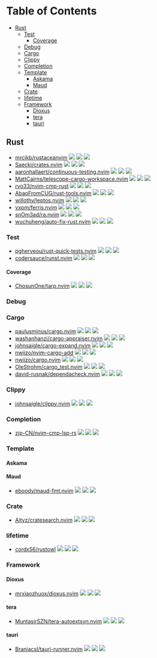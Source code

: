 # Table of Contents

<!-- toc -->

- [Rust](#rust)
  * [Test](#test)
    + [Coverage](#coverage)
  * [Debug](#debug)
  * [Cargo](#cargo)
  * [Clippy](#clippy)
  * [Completion](#completion)
  * [Template](#template)
    + [Askama](#askama)
    + [Maud](#maud)
  * [Crate](#crate)
  * [lifetime](#lifetime)
  * [Framework](#framework)
    + [Dioxus](#dioxus)
    + [tera](#tera)
    + [tauri](#tauri)

<!-- tocstop -->

## Rust

- [mrcjkb/rustaceanvim](https://github.com/mrcjkb/rustaceanvim) ![](https://img.shields.io/github/stars/mrcjkb/rustaceanvim) ![](https://img.shields.io/github/last-commit/mrcjkb/rustaceanvim) ![](https://img.shields.io/github/commit-activity/y/mrcjkb/rustaceanvim)
- [Saecki/crates.nvim](https://github.com/Saecki/crates.nvim) ![](https://img.shields.io/github/stars/Saecki/crates.nvim) ![](https://img.shields.io/github/last-commit/Saecki/crates.nvim) ![](https://img.shields.io/github/commit-activity/y/Saecki/crates.nvim)
- [aaronhallaert/continuous-testing.nvim](https://github.com/aaronhallaert/continuous-testing.nvim) ![](https://img.shields.io/github/stars/aaronhallaert/continuous-testing.nvim) ![](https://img.shields.io/github/last-commit/aaronhallaert/continuous-testing.nvim) ![](https://img.shields.io/github/commit-activity/y/aaronhallaert/continuous-testing.nvim)
- [MattCairns/telescope-cargo-workspace.nvim](https://github.com/MattCairns/telescope-cargo-workspace.nvim) ![](https://img.shields.io/github/stars/MattCairns/telescope-cargo-workspace.nvim) ![](https://img.shields.io/github/last-commit/MattCairns/telescope-cargo-workspace.nvim) ![](https://img.shields.io/github/commit-activity/y/MattCairns/telescope-cargo-workspace.nvim)
- [ryo33/nvim-cmp-rust](https://github.com/ryo33/nvim-cmp-rust) ![](https://img.shields.io/github/stars/ryo33/nvim-cmp-rust) ![](https://img.shields.io/github/last-commit/ryo33/nvim-cmp-rust) ![](https://img.shields.io/github/commit-activity/y/ryo33/nvim-cmp-rust)
- [AbaoFromCUG/rust-tools.nvim](https://github.com/AbaoFromCUG/rust-tools.nvim) ![](https://img.shields.io/github/stars/AbaoFromCUG/rust-tools.nvim) ![](https://img.shields.io/github/last-commit/AbaoFromCUG/rust-tools.nvim) ![](https://img.shields.io/github/commit-activity/y/AbaoFromCUG/rust-tools.nvim)
- [willothy/leptos.nvim](https://github.com/willothy/leptos.nvim) ![](https://img.shields.io/github/stars/willothy/leptos.nvim) ![](https://img.shields.io/github/last-commit/willothy/leptos.nvim) ![](https://img.shields.io/github/commit-activity/y/willothy/leptos.nvim)
- [vxpm/ferris.nvim](https://github.com/vxpm/ferris.nvim) ![](https://img.shields.io/github/stars/vxpm/ferris.nvim) ![](https://img.shields.io/github/last-commit/vxpm/ferris.nvim) ![](https://img.shields.io/github/commit-activity/y/vxpm/ferris.nvim)
- [snOm3ad/ra.nvim](https://github.com/snOm3ad/ra.nvim) ![](https://img.shields.io/github/stars/snOm3ad/ra.nvim) ![](https://img.shields.io/github/last-commit/snOm3ad/ra.nvim) ![](https://img.shields.io/github/commit-activity/y/snOm3ad/ra.nvim)
- [wuchuheng/auto-fix-rust.nvim](https://github.com/wuchuheng/auto-fix-rust.nvim) ![](https://img.shields.io/github/stars/wuchuheng/auto-fix-rust.nvim) ![](https://img.shields.io/github/last-commit/wuchuheng/auto-fix-rust.nvim) ![](https://img.shields.io/github/commit-activity/y/wuchuheng/auto-fix-rust.nvim)

### Test

- [pgherveou/rust-quick-tests.nvim](https://github.com/pgherveou/rust-quick-tests.nvim) ![](https://img.shields.io/github/stars/pgherveou/rust-quick-tests.nvim) ![](https://img.shields.io/github/last-commit/pgherveou/rust-quick-tests.nvim) ![](https://img.shields.io/github/commit-activity/y/pgherveou/rust-quick-tests.nvim)
- [codersauce/runst.nvim](https://github.com/codersauce/runst.nvim) ![](https://img.shields.io/github/stars/codersauce/runst.nvim) ![](https://img.shields.io/github/last-commit/codersauce/runst.nvim) ![](https://img.shields.io/github/commit-activity/y/codersauce/runst.nvim)

#### Coverage

- [ChosunOne/tarp.nvim](https://github.com/ChosunOne/tarp.nvim) ![](https://img.shields.io/github/stars/ChosunOne/tarp.nvim) ![](https://img.shields.io/github/last-commit/ChosunOne/tarp.nvim) ![](https://img.shields.io/github/commit-activity/y/ChosunOne/tarp.nvim)

### Debug


### Cargo

- [paulusminus/cargo.nvim](https://github.com/paulusminus/cargo.nvim) ![](https://img.shields.io/github/stars/paulusminus/cargo.nvim) ![](https://img.shields.io/github/last-commit/paulusminus/cargo.nvim) ![](https://img.shields.io/github/commit-activity/y/paulusminus/cargo.nvim)
- [washanhanzi/cargo-appraiser.nvim](https://github.com/washanhanzi/cargo-appraiser.nvim) ![](https://img.shields.io/github/stars/washanhanzi/cargo-appraiser.nvim) ![](https://img.shields.io/github/last-commit/washanhanzi/cargo-appraiser.nvim) ![](https://img.shields.io/github/commit-activity/y/washanhanzi/cargo-appraiser.nvim)
- [johnsaigle/cargo-expand.nvim](https://github.com/johnsaigle/cargo-expand.nvim) ![](https://img.shields.io/github/stars/johnsaigle/cargo-expand.nvim) ![](https://img.shields.io/github/last-commit/johnsaigle/cargo-expand.nvim) ![](https://img.shields.io/github/commit-activity/y/johnsaigle/cargo-expand.nvim)
- [nwiizo/nvim-cargo-add](https://github.com/nwiizo/nvim-cargo-add) ![](https://img.shields.io/github/stars/nwiizo/nvim-cargo-add) ![](https://img.shields.io/github/last-commit/nwiizo/nvim-cargo-add) ![](https://img.shields.io/github/commit-activity/y/nwiizo/nvim-cargo-add)
- [nwiizo/cargo.nvim](https://github.com/nwiizo/cargo.nvim) ![](https://img.shields.io/github/stars/nwiizo/cargo.nvim) ![](https://img.shields.io/github/last-commit/nwiizo/cargo.nvim) ![](https://img.shields.io/github/commit-activity/y/nwiizo/cargo.nvim)
- [OleStrohm/cargo_test.nvim](https://github.com/OleStrohm/cargo_test.nvim) ![](https://img.shields.io/github/stars/OleStrohm/cargo_test.nvim) ![](https://img.shields.io/github/last-commit/OleStrohm/cargo_test.nvim) ![](https://img.shields.io/github/commit-activity/y/OleStrohm/cargo_test.nvim)
- [david-rusnak/dependacheck.nvim](https://github.com/david-rusnak/dependacheck.nvim) ![](https://img.shields.io/github/stars/david-rusnak/dependacheck.nvim) ![](https://img.shields.io/github/last-commit/david-rusnak/dependacheck.nvim) ![](https://img.shields.io/github/commit-activity/y/david-rusnak/dependacheck.nvim)

### Clippy

- [johnsaigle/clippy.nvim](https://github.com/johnsaigle/clippy.nvim) ![](https://img.shields.io/github/stars/johnsaigle/clippy.nvim) ![](https://img.shields.io/github/last-commit/johnsaigle/clippy.nvim) ![](https://img.shields.io/github/commit-activity/y/johnsaigle/clippy.nvim)

### Completion

- [zjp-CN/nvim-cmp-lsp-rs](https://github.com/zjp-CN/nvim-cmp-lsp-rs) ![](https://img.shields.io/github/stars/zjp-CN/nvim-cmp-lsp-rs) ![](https://img.shields.io/github/last-commit/zjp-CN/nvim-cmp-lsp-rs) ![](https://img.shields.io/github/commit-activity/y/zjp-CN/nvim-cmp-lsp-rs)

### Template

#### Askama

#### Maud

- [eboody/maud-fmt.nvim](https://github.com/eboody/maud-fmt.nvim) ![](https://img.shields.io/github/stars/eboody/maud-fmt.nvim) ![](https://img.shields.io/github/last-commit/eboody/maud-fmt.nvim) ![](https://img.shields.io/github/commit-activity/y/eboody/maud-fmt.nvim)

### Crate

- [Aityz/cratesearch.nvim](https://github.com/Aityz/cratesearch.nvim) ![](https://img.shields.io/github/stars/Aityz/cratesearch.nvim) ![](https://img.shields.io/github/last-commit/Aityz/cratesearch.nvim) ![](https://img.shields.io/github/commit-activity/y/Aityz/cratesearch.nvim)

### lifetime

- [cordx56/rustowl](https://github.com/cordx56/rustowl) ![](https://img.shields.io/github/stars/cordx56/rustowl) ![](https://img.shields.io/github/last-commit/cordx56/rustowl) ![](https://img.shields.io/github/commit-activity/y/cordx56/rustowl)


### Framework

#### Dioxus

- [mrxiaozhuox/dioxus.nvim](https://github.com/mrxiaozhuox/dioxus.nvim) ![](https://img.shields.io/github/stars/mrxiaozhuox/dioxus.nvim) ![](https://img.shields.io/github/last-commit/mrxiaozhuox/dioxus.nvim) ![](https://img.shields.io/github/commit-activity/y/mrxiaozhuox/dioxus.nvim)

#### tera

- [MuntasirSZN/tera-autoextsyn.nvim](https://github.com/MuntasirSZN/tera-autoextsyn.nvim) ![](https://img.shields.io/github/stars/MuntasirSZN/tera-autoextsyn.nvim) ![](https://img.shields.io/github/last-commit/MuntasirSZN/tera-autoextsyn.nvim) ![](https://img.shields.io/github/commit-activity/y/MuntasirSZN/tera-autoextsyn.nvim)

#### tauri

- [Braniacsl/tauri-runner.nvim](https://github.com/Braniacsl/tauri-runner.nvim) ![](https://img.shields.io/github/stars/Braniacsl/tauri-runner.nvim) ![](https://img.shields.io/github/last-commit/Braniacsl/tauri-runner.nvim) ![](https://img.shields.io/github/commit-activity/y/Braniacsl/tauri-runner.nvim)
